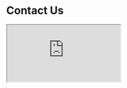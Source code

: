 # Contact Us

<iframe class="responsive-iframe contact-form"
        src="https://docs.google.com/forms/d/e/1FAIpQLSeMjUrCUExACUDL4BiPynUzsMo7Wf_rRinX2zceHegEejfvKA/viewform?embedded=true">
        Loading…
</iframe>
